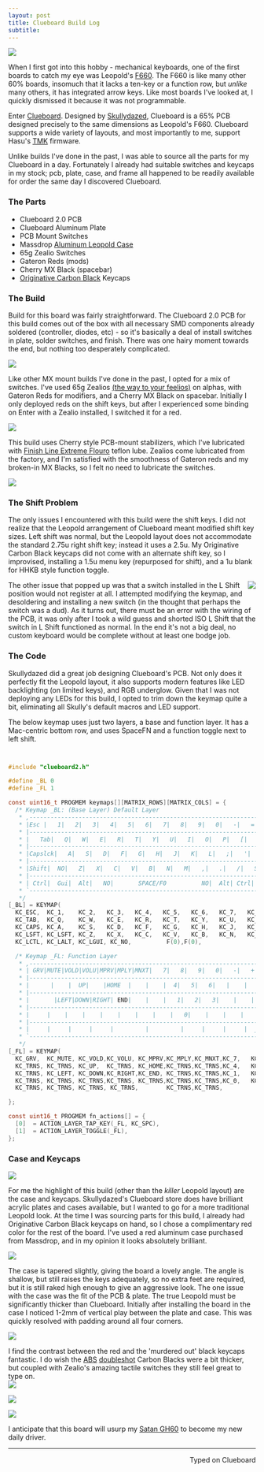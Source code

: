 ```yaml
---
layout: post
title: Clueboard Build Log
subtitle:
---
```


![](http://imgur.com/opdEe1Z.jpg)

When I first got into this hobby - mechanical keyboards, one of the first boards to catch my eye was Leopold's [F660](https://mechanicalkeyboards.com/shop/index.php?l=product_detail&p=1172). The F660 is like many other 60% boards, insomuch that it lacks a ten-key or a function row, but _unlike_ many others, it has integrated arrow keys. Like most boards I've looked at, I quickly dismissed it because it was not programmable.

Enter [Clueboard](http://clueboard.co/). Designed by [Skullydazed](https://geekhack.org/index.php?action=profile;u=43824), Clueboard is a 65% PCB designed precisely to the same dimensions as Leopold's F660. Clueboard supports a wide variety of layouts, and most importantly to me, support Hasu's [TMK](https://github.com/tmk/tmk_keyboard) firmware.

Unlike builds I've done in the past, I was able to source all the parts for my Clueboard in a day. Fortunately I already had suitable switches and keycaps in my stock; pcb, plate, case, and frame all happened to be readily available for order the same day I discovered Clueboard.

### The Parts

+ Clueboard 2.0 PCB
+ Clueboard Aluminum Plate
+ PCB Mount Switches
+ Massdrop [Aluminum Leopold Case](https://www.massdrop.com/buy/aluminum-case-for-leopold-fc660m?mode=guest_open)
+ 65g Zealio Switches
+ Gateron Reds (mods)
+ Cherry MX Black (spacebar)
+ [Originative Carbon Black](https://www.massdrop.com/buy/originative-carbon-black-keycaps?mode=guest_open) Keycaps

### The Build

Build for this board was fairly straightforward. The Clueboard 2.0 PCB for this build comes out of the box with all necessary SMD components already soldered (controller, diodes, etc) - so it's basically a deal of install switches in plate, solder switches, and finish. There was one hairy moment towards the end, but nothing too desperately complicated.

![](http://imgur.com/xVwU26V.jpg)

Like other MX mount builds I've done in the past, I opted for a mix of switches. I've used 65g Zealios [(the way to your feelios)](https://www.reddit.com/r/MechanicalKeyboards/comments/4ax617/helpi_am_drunk_here_is_the_lowdown_on_zealios_76g/) on alphas, with Gateron Reds for modifiers, and a Cherry MX Black on spacebar. Initially I only deployed reds on the shift keys, but after I experienced some binding on Enter with a Zealio installed, I switched it for a red.

![](http://imgur.com/y3AJqnB.jpg)

This build uses Cherry style PCB-mount stabilizers, which I've lubricated with [Finish Line Extreme Flouro](http://www.amazon.com/Finish-Line-Extreme-Fluoro-Syringe/dp/B002L5UL92?ie=UTF8&psc=1&redirect=true&ref_=oh_aui_detailpage_o01_s00) teflon lube. Zealios come lubricated from the factory, and I'm satisfied with the smoothness of Gateron reds and my broken-in MX Blacks, so I felt no need to lubricate the switches.

![](http://imgur.com/jatmvVK.jpg)

### The Shift Problem

The only issues I encountered with this build were the shift keys. I did not realize that the Leopold arrangement of Clueboard meant modified shift key sizes. Left shift was normal, but the Leopold layout does not accommodate the standard 2.75u right shift key; instead it uses a 2.5u. My Originative Carbon Black keycaps did not come with an alternate shift key, so I improvised, installing a 1.5u menu key (repurposed for shift), and a 1u blank for HHKB style function toggle.

<img align="right" src="http://imgur.com/YVwxnco.jpg">
The other issue that popped up was that a switch installed in the L Shift position would not register at all. I attempted modifying the keymap, and desoldering and installing a new switch (in the thought that perhaps the switch was a dud). As it turns out, there must be an error with the wiring of the PCB, it was only after I took a wild guess and shorted ISO L Shift that the switch in L Shift functioned as normal. In the end it's not a big deal, no custom keyboard would be complete without at least one bodge job.

### The Code

Skullydazed did a great job designing Clueboard's PCB. Not only does it perfectly fit the Leopold layout, it also supports modern features like LED backlighting (on limited keys), and RGB underglow. Given that I was not deploying any LEDs for this build, I opted to trim down the keymap quite a bit, eliminating all Skully's default macros and LED support.

The below keymap uses just two layers, a base and function layer. It has a Mac-centric bottom row, and uses SpaceFN and a function toggle next to left shift.

```c


#include "clueboard2.h"

#define _BL 0
#define _FL 1

const uint16_t PROGMEM keymaps[][MATRIX_ROWS][MATRIX_COLS] = {
  /* Keymap _BL: (Base Layer) Default Layer
   * ,--------------------------------------------------------------------------.  ,----.
   * |Esc |   1|   2|   3|   4|   5|   6|   7|   8|   9|   0|   -|   =|   \| DEL|  |PGUP|
   * |--------------------------------------------------------------------------|  |----|
   * |   Tab|   Q|   W|   E|   R|   T|   Y|   U|   I|   O|   P|   [|   ]|   BSPC|  |PGDN|
   * |--------------------------------------------------------------------------|  `----'
   * |Capslck|   A|   S|   D|   F|   G|   H|   J|   K|   L|   ;|   '|   # |  Ent|
   * |-----------------------------------------------------------------------------.
   * |Shift|  NO|   Z|   X|   C|   V|   B|   N|   M|   ,|   .|   /|   SHIFT|F1|  UP|
   * |------------------------------------------------------------------------|----|----.
   * | Ctrl|  Gui|  Alt|   NO|       SPACE/F0          NO|  Alt| Ctrl|  _FL|LEFT|DOWN|RGHT|
   * `----------------------------------------------------------------------------------'
   */
[_BL] = KEYMAP(
  KC_ESC,  KC_1,    KC_2,   KC_3,   KC_4,   KC_5,   KC_6,   KC_7,   KC_8,   KC_9,    KC_0,     KC_MINS,  KC_EQL,   KC_GRV,  KC_DEL,   KC_HOME, \
  KC_TAB,  KC_Q,    KC_W,   KC_E,   KC_R,   KC_T,   KC_Y,   KC_U,   KC_I,   KC_O,    KC_P,     KC_LBRC,  KC_RBRC,  KC_BSPC,           KC_END,  \
  KC_CAPS, KC_A,    KC_S,   KC_D,   KC_F,   KC_G,   KC_H,   KC_J,   KC_K,   KC_L,    KC_SCLN,  KC_QUOT,  KC_NUHS,  KC_ENT,                     \
  KC_LSFT, KC_LSFT, KC_Z,   KC_X,   KC_C,   KC_V,   KC_B,   KC_N,   KC_M,   KC_COMM, KC_DOT,   KC_SLSH,  KC_RSFT,  F(1),     KC_UP,            \
  KC_LCTL, KC_LALT, KC_LGUI, KC_NO,          F(0),F(0),                        KC_NO,  KC_LGUI,  KC_RALT,  KC_RCTL, KC_LEFT, KC_DOWN, KC_RGHT),

  /* Keymap _FL: Function Layer
   * ,--------------------------------------------------------------------------.  ,----.
   * | GRV|MUTE|VOLD|VOLU|MPRV|MPLY|MNXT|   7|   8|   9|   0|   -|   +|    | Del|  |BLIN|
   * |--------------------------------------------------------------------------|  |----|
   * |      |    |  UP|    |HOME  |    |    |  4|   5|   6|   |    |    |       |  |BLDE|
   * |--------------------------------------------------------------------------|  `----'
   * |       |LEFT|DOWN|RIGHT| END|    |    |   1|   2|   3|    |    |     |     |
   * |-----------------------------------------------------------------------------.
   * |     |    |    |    |    |    |    |    |   0|    |    |    |     |     |PGUP|
   * |------------------------------------------------------------------------|----|----.
   * |     |     |     |     |         |         |     |     |     |  _FL|HOME|PGDN| END|
   * `----------------------------------------------------------------------------------'
   */
[_FL] = KEYMAP(
  KC_GRV,  KC_MUTE, KC_VOLD,KC_VOLU, KC_MPRV,KC_MPLY,KC_MNXT,KC_7,   KC_8,   KC_9,    KC_0,     KC_MINS,  KC_PPLS,   KC_TRNS, KC_DEL,           KC_TRNS, \
  KC_TRNS, KC_TRNS, KC_UP,  KC_TRNS, KC_HOME,KC_TRNS,KC_TRNS,KC_4,   KC_5,   KC_6,    KC_PAST,  KC_TRNS,  KC_TRNS,  KC_TRNS,                   KC_TRNS, \
  KC_TRNS, KC_LEFT, KC_DOWN,KC_RIGHT,KC_END, KC_TRNS,KC_TRNS,KC_1,   KC_2,   KC_3,    KC_PSLS,  KC_TRNS,  KC_TRNS,  KC_TRNS,                           \
  KC_TRNS, KC_TRNS, KC_TRNS,KC_TRNS, KC_TRNS,KC_TRNS,KC_TRNS,KC_0,   KC_TRNS,KC_TRNS, KC_TRNS,  KC_TRNS,  KC_TRNS,  KC_TRNS,          KC_PGUP,         \
  KC_TRNS, KC_TRNS, KC_TRNS, KC_TRNS,        KC_TRNS,KC_TRNS,                        KC_TRNS,  KC_TRNS,  KC_TRNS,  KC_RCTL, KC_HOME, KC_PGDN, KC_END),

};

const uint16_t PROGMEM fn_actions[] = {
  [0]  = ACTION_LAYER_TAP_KEY(_FL, KC_SPC),
  [1]  = ACTION_LAYER_TOGGLE(_FL),
};
```

### Case and Keycaps

![](http://imgur.com/hrwIyDz.jpg)

For me the highlight of this build (other than the _killer_ Leopold layout) are the case and keycaps. Skullydazed's Clueboard store does have brilliant acrylic plates and cases available, but I wanted to go for a more traditional Leopold look. At the time I was sourcing parts for this build, I already had Originative Carbon Black keycaps on hand, so I chose a complimentary red color for the rest of the board. I've used a red aluminum case purchased from Massdrop, and in my opinion it looks absolutely brilliant.

![](http://imgur.com/MobZrfD.jpg)

The case is tapered slightly, giving the board a lovely angle. The angle is shallow, but still raises the keys adequately, so no extra feet are required, but it is still raked high enough to give an aggressive look. The one issue with the case was the fit of the PCB & plate. The true Leopold must be significantly thicker than Clueboard. Initially after installing the board in the case I noticed 1-2mm of vertical play between the plate and case. This was quickly resolved with padding around all four corners.

![](http://imgur.com/sxBLHkd.jpg)

I find the contrast between the red and the 'murdered out' black keycaps fantastic. I do wish the [ABS](https://deskthority.net/wiki/Keycap_construction#ABS) [doubleshot](https://deskthority.net/wiki/Double-shot_molding) Carbon Blacks were a bit thicker, but coupled with Zealio's amazing tactile switches they still feel great to type on.  
![](http://imgur.com/dMMpR25.jpg)

![](http://imgur.com/SFfgBbe.jpg)

![](http://imgur.com/1iNdGn2.jpg)

I anticipate that this board will usurp my [Satan GH60](http://missourivalleyambulance.com/2016-04-19-Satan-GH60-Build-Log) to become my new daily driver.

---
<p align="right">Typed on Clueboard</p>
